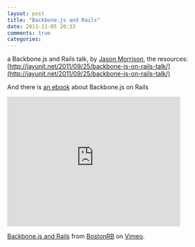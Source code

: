 ```yaml
---
layout: post
title: "Backbone.js and Rails"
date: 2011-11-05 20:33
comments: true
categories: 
---
```


a Backbone.js and Rails talk, by [Jason Morrison](http://jayunit.net), the resources: [http://jayunit.net/2011/09/25/backbone-js-on-rails-talk/](http://jayunit.net/2011/09/25/backbone-js-on-rails-talk/)

And there is [an ebook](http://workshops.thoughtbot.com/backbone-js-on-rails) about Backbone.js on Rails

<iframe src="http://player.vimeo.com/video/30471876?title=0&amp;byline=0&amp;portrait=0" width="400" height="300" frameborder="0" webkitAllowFullScreen allowFullScreen></iframe><p><a href="http://vimeo.com/30471876">Backbone.js and Rails</a> from <a href="http://vimeo.com/bostonrb">BostonRB</a> on <a href="http://vimeo.com">Vimeo</a>.</p>